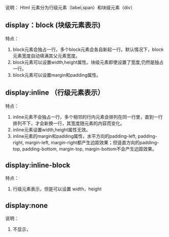 
说明： Html 元素分为行级元素（label,span）和块级元素（div）

## display：block (块级元素表示)

特点：  
1. block元素会独占一行，多个block元素会各自新起一行。默认情况下，block元素宽度自动填满其父元素宽度。
2. block元素可以设置width,height属性。块级元素即使设置了宽度,仍然是独占一行。
3. block元素可以设置margin和padding属性。

## display:inline （行级元素表示）

特点：  
1. inline元素不会独占一行，多个相邻的行内元素会排列在同一行里，直到一行排列不下，才会新换一行，其宽度随元素的内容而变化。
2. inline元素设置width,height属性无效。
3. inline元素的margin和padding属性，水平方向的padding-left, padding-right, margin-left, margin-right都产生边距效果；但竖直方向的padding-top, padding-bottom, margin-top, margin-bottom不会产生边距效果。 

## display:inline-block 

特点：
1. 行级元素表示，但是可以设置 width，height

## display:none

说明：
1. 不显示，